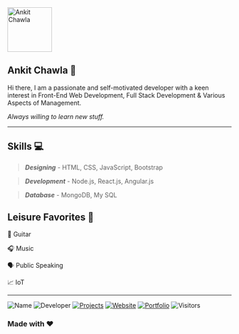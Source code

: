 <!-- Header -->
<img src="https://avatars3.githubusercontent.com/u/19408318?s=460&u=a81fb87bfd7947db424cb54bf4781c04ecf77c0e&v=4" alt="Ankit Chawla" width="100"/>

## Ankit Chawla 👋


Hi there, I am a passionate and self-motivated developer with a keen interest in Front-End Web Development, Full Stack Development & Various Aspects of Management. 

_Always willing to learn new stuff._

<!-- Mid-Section -->
-----
## Skills 💻


>***Designing*** - HTML, CSS, JavaScript, Bootstrap

>***Development*** - Node.js, React.js, Angular.js

>***Database*** - MongoDB, My SQL

## Leisure Favorites 🎲


🎸 Guitar

🎧 Music

🗣 Public Speaking

📈 IoT

<!-- Footer -->
-----
![Name](https://img.shields.io/badge/Maintainer-Ankit-blue.svg)
![Developer](https://img.shields.io/badge/Role-Developer💻-orange.svg)
[![Projects](https://img.shields.io/badge/Projects-Github(Repos)-lightgrey.svg)](https://github.com/ankitc26)
[![Website](https://img.shields.io/badge/Website-Linkmini-yellow.svg)](http://linkmini.me)
[![Portfolio](https://img.shields.io/badge/Portfolio-Aboutme-brightgreen.svg)](http://portfolio.linkmini.me)
![Visitors](https://visitor-badge.glitch.me/badge?page_id=ankitc26.Visitor-badge)

### Made with ❤️
<!--
**ankitc26/ankitc26** is a ✨ _special_ ✨ repository because its `README.md` (this file) appears on your GitHub profile.

Here are some ideas to get you started:

- 🔭 I’m currently working on ...
- 🌱 I’m currently learning ...
- 👯 I’m looking to collaborate on ...
- 🤔 I’m looking for help with ...
- 💬 Ask me about ...
- 📫 How to reach me: ...
- 😄 Pronouns: ...
- ⚡ Fun fact: ...
-->
